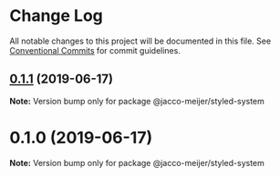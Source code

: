 # Change Log

All notable changes to this project will be documented in this file.
See [Conventional Commits](https://conventionalcommits.org) for commit guidelines.

## [0.1.1](https://github.com/jaccomeijer/wheelroom/compare/@jacco-meijer/styled-system@0.1.0...@jacco-meijer/styled-system@0.1.1) (2019-06-17)

**Note:** Version bump only for package @jacco-meijer/styled-system





# 0.1.0 (2019-06-17)

**Note:** Version bump only for package @jacco-meijer/styled-system
